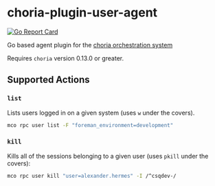 # choria-plugin-user-agent

[![Go Report Card](https://goreportcard.com/badge/github.com/ExalDraen/choria-plugin-user-agent)](https://goreportcard.com/report/github.com/ExalDraen/choria-plugin-user-agent)

Go based agent plugin for the [choria orchestration system](https://choria.io)

Requires `choria` version 0.13.0 or greater.

## Supported Actions

### `list`

Lists users logged in on a given system (uses `w` under the covers).

```sh
mco rpc user list -F "foreman_environment=development"
```

### `kill`

Kills all of the sessions belonging to a given user (uses `pkill` under the covers):

```sh
mco rpc user kill "user=alexander.hermes" -I /^csqdev-/
```
